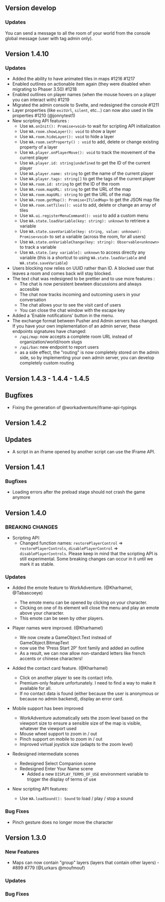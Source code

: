 ## Version develop

### Updates 
  You can send a message to all the room of your world from the console global message (user with tag admin only).

## Version 1.4.10

### Updates

- Added the ability to have animated tiles in maps #1216 #1217
- Enabled outlines on actionable item again (they were disabled when migrating to Phaser 3.50) #1218
- Enabled outlines on player names (when the mouse hovers on a player you can interact with) #1219
- Migrated the admin console to Svelte, and redesigned the console #1211
- Layer properties (like `exitUrl`, `silent`, etc...) can now also used in tile properties #1210 (@jonnytest1)
- New scripting API features :
  - Use `WA.onInit(): Promise<void>` to wait for scripting API initialization
  - Use `WA.room.showLayer(): void` to show a layer
  - Use `WA.room.hideLayer(): void` to hide a layer
  - Use `WA.room.setProperty() : void` to add, delete or change existing property of a layer
  - Use `WA.player.onPlayerMove(): void` to track the movement of the current player
  - Use `WA.player.id: string|undefined` to get the ID of the current player
  - Use `WA.player.name: string` to get the name of the current player
  - Use `WA.player.tags: string[]` to get the tags of the current player
  - Use `WA.room.id: string` to get the ID of the room
  - Use `WA.room.mapURL: string` to get the URL of the map
  - Use `WA.room.mapURL: string` to get the URL of the map
  - Use `WA.room.getMap(): Promise<ITiledMap>` to get the JSON map file
  - Use `WA.room.setTiles(): void` to add, delete or change an array of tiles
  - Use `WA.ui.registerMenuCommand(): void` to add a custom menu
  - Use `WA.state.loadVariable(key: string): unknown` to retrieve a variable
  - Use `WA.state.saveVariable(key: string, value: unknown): Promise<void>` to set a variable (across the room, for all users)
  - Use `WA.state.onVariableChange(key: string): Observable<unknown>` to track a variable
  - Use `WA.state.[any variable]: unknown` to access directly any variable (this is a shortcut to using `WA.state.loadVariable` and `WA.state.saveVariable`)
- Users blocking now relies on UUID rather than ID. A blocked user that leaves a room and comes back will stay blocked.
- The text chat was redesigned to be prettier and to use more features :
  - The chat is now persistent bewteen discussions and always accesible
  - The chat now tracks incoming and outcoming users in your conversation
  - The chat allows your to see the visit card of users
  - You can close the chat window with the escape key
- Added a 'Enable notifications' button in the menu.
- The exchange format between Pusher and Admin servers has changed. If you have your own implementation of an admin server, these endpoints signatures have changed:
  - `/api/map`: now accepts a complete room URL instead of organization/world/room slugs
  - `/api/ban`: new endpoint to report users
  - as a side effect, the "routing" is now completely stored on the admin side, so by implementing your own admin server, you can develop completely custom routing

## Version 1.4.3 - 1.4.4 - 1.4.5

## Bugfixes

- Fixing the generation of @workadventure/iframe-api-typings

## Version 1.4.2

## Updates

- A script in an iframe opened by another script can use the IFrame API.

## Version 1.4.1

### Bugfixes

- Loading errors after the preload stage should not crash the game anymore

## Version 1.4.0

### BREAKING CHANGES

- Scripting API:
  - Changed function names: `restorePlayerControl` => `restorePlayerControls`, `disablePlayerControl` => `disablePlayerControls`.
    Please keep in mind that the scripting API is still experimental. Some breaking changes can occur in it until we mark it as stable.

### Updates

- Added the emote feature to WorkAdventure. (@Kharhamel, @Tabascoeye)
  - The emote menu can be opened by clicking on your character. 
  -  Clicking on one of its element will close the menu and play an emote above your character. 
  -  This emote can be seen by other players.
- Player names were improved. (@Kharhamel)
  - We now create a GameObject.Text instead of GameObject.BitmapText
  - now use the 'Press Start 2P' font family and added an outline
  - As a result, we can now allow non-standard letters like french accents or chinese characters!
  
- Added the contact card feature. (@Kharhamel)
  - Click on another player to see its contact info.
  - Premium-only feature unfortunately. I need to find a way to make it available for all.
  - If no contact data is found (either because the user is anonymous or because no admin backend), display an error card.

- Mobile support has been improved
  - WorkAdventure automatically sets the zoom level based on the viewport size to ensure a sensible size of the map is visible, whatever the viewport used
  - Mouse wheel support to zoom in / out
  - Pinch support on mobile to zoom in / out
  - Improved virtual joystick size (adapts to the zoom level)
- Redesigned intermediate scenes
  - Redesigned Select Companion scene
  - Redesigned Enter Your Name scene
    - Added a new `DISPLAY_TERMS_OF_USE` environment variable to trigger the display of terms of use  
- New scripting API features:
  - Use `WA.loadSound(): Sound` to load / play / stop a sound


### Bug Fixes

- Pinch gesture does no longer move the character

## Version 1.3.0

### New Features

* Maps can now contain "group" layers (layers that contain other layers) - #899 #779 (@Lurkars @moufmouf)

### Updates


### Bug Fixes
